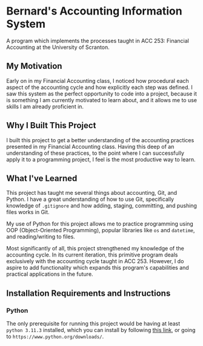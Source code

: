 # Bernard's Accounting Information System

A program which implements the processes taught in ACC 253: Financial Accounting at the University of Scranton.

## My Motivation

Early on in my Financial Accounting class, I noticed how procedural each aspect of the accounting cycle and how explicitly each step was defined. I saw this system as the perfect opportunity to code into a project, because it is something I am currently motivated to learn about, and it allows me to use skills I am already proficient in.

## Why I Built This Project

I built this project to get a better understanding of the accounting practices presented in my Financial Accounting class. Having this deep of an understanding of these practices, to the point where I can successfully apply it to a programming project, I feel is the most productive way to learn.

## What I've Learned

This project has taught me several things about accounting, Git, and Python. I have a great understanding of how to use Git, specifically knowledge of `.gitignore` and how adding, staging, committing, and pushing files works in Git.

My use of Python for this project allows me to practice programming using OOP (Object-Oriented Programming), popular libraries like `os` and `datetime`, and reading/writing to files.

Most significantly of all, this project strengthened my knowledge of the accounting cycle. In its current iteration, this primitive program deals exclusively with the accounting cycle taught in ACC 253. However, I do aspire to add functionality which expands this program's capabilities and practical applications in the future.

## Installation Requirements and Instructions

### Python
The only prerequisite for running this project would be having at least `python 3.11.3` installed, which you can install by following [this link](https://www.python.org/downloads/), or going to `https://www.python.org/downloads/`.